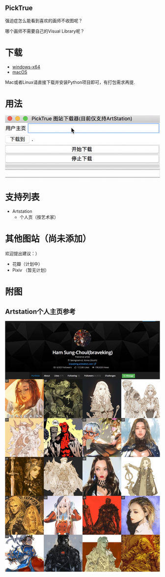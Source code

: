 PickTrue
------------

强迫症怎么能看到喜欢的画师不收图呢？

哪个画师不需要自己的Visual Library呢？


# 下载

+ [windows-x64](https://github.com/winkidney/PickTrue/releases)
+ [macOS](https://github.com/winkidney/PickTrue/releases)

Mac或者Linux请直接下载并安装Python项目即可，有打包需求再提.

# 用法

![用法](res/usage.gif)


# 支持列表

+ Artstation
  + 个人页（按艺术家）


# 其他图站（尚未添加）

欢迎提出建议：）

+ 花瓣（计划中）
+ Pixiv （暂无计划）


# 附图

## Artstation个人主页参考

![Artstation Artist Home](res/artstation.example.jpeg)


